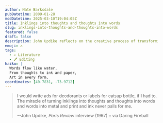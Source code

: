 ```yaml
---
author: Nate Barksdale
pubDatetime: 2009-01-28
modDatetime: 2025-03-10T19:04:05Z
title: Inklings into thoughts and thoughts into words
slug: inklings-into-thoughts-and-thoughts-into-words
featured: false
draft: false
description: John Updike reflects on the creative process of transforming thoughts into words and printed form.
emoji: ✍️
tags:
  - ✍️ Literature
  - 🖊️ Editing
haiku: |
  Words flow like water,  
  From thoughts to ink and paper,  
  Art in every form.
coordinates: [40.7831, -73.9712]
---
```


> I would write ads for deodorants or labels for catsup bottle, if I had to. The miracle of turning inklings into thoughts and thoughts into words and words into metal and print and ink never palls for me.
>
> --John Updike, _Paris Review_ interview (1967) :: via Daring Fireball
